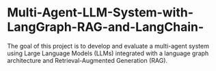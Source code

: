 # Multi-Agent-LLM-System-with-LangGraph-RAG-and-LangChain-
The goal of this project is to develop and evaluate a multi-agent system using Large Language Models (LLMs) integrated with a language graph architecture and Retrieval-Augmented Generation (RAG).
